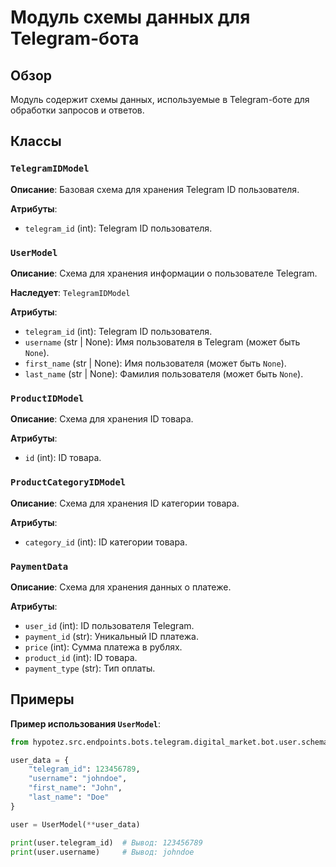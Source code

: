 # Модуль схемы данных для Telegram-бота

## Обзор

Модуль содержит схемы данных, используемые в Telegram-боте для обработки запросов и ответов. 

## Классы

### `TelegramIDModel`

**Описание**: Базовая схема для хранения Telegram ID пользователя.

**Атрибуты**:

- `telegram_id` (int): Telegram ID пользователя.

### `UserModel`

**Описание**:  Схема для хранения информации о пользователе Telegram. 

**Наследует**: `TelegramIDModel`

**Атрибуты**:

- `telegram_id` (int): Telegram ID пользователя.
- `username` (str | None): Имя пользователя в Telegram (может быть `None`).
- `first_name` (str | None): Имя пользователя (может быть `None`).
- `last_name` (str | None): Фамилия пользователя (может быть `None`).

### `ProductIDModel`

**Описание**: Схема для хранения ID товара.

**Атрибуты**:

- `id` (int): ID товара.

### `ProductCategoryIDModel`

**Описание**: Схема для хранения ID категории товара.

**Атрибуты**:

- `category_id` (int): ID категории товара.

### `PaymentData`

**Описание**: Схема для хранения данных о платеже.

**Атрибуты**:

- `user_id` (int): ID пользователя Telegram.
- `payment_id` (str): Уникальный ID платежа.
- `price` (int): Сумма платежа в рублях.
- `product_id` (int): ID товара.
- `payment_type` (str): Тип оплаты.

## Примеры

**Пример использования `UserModel`**:

```python
from hypotez.src.endpoints.bots.telegram.digital_market.bot.user.schemas import UserModel

user_data = {
    "telegram_id": 123456789,
    "username": "johndoe",
    "first_name": "John",
    "last_name": "Doe"
}

user = UserModel(**user_data)

print(user.telegram_id)  # Вывод: 123456789
print(user.username)     # Вывод: johndoe
```
```markdown